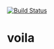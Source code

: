[![Build Status](https://travis-ci.org/YukiKuroshima/voila.svg?branch=master)](https://travis-ci.org/YukiKuroshima/voila)

# voila
